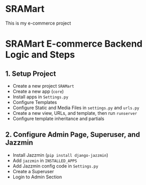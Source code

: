 # SRAMart
This is my e-commerce project

# SRAMart E-commerce Backend Logic and Steps

## 1. Setup Project
- Create a new project `SRAMart`
- Create a new app (`core`)
- Install apps in `Settings.py`
- Configure Templates
- Configure Static and Media Files in `settings.py` and `urls.py`
- Create a new view, URLs, and template, then run `runserver`
- Configure template inheritance and partials

## 2. Configure Admin Page, Superuser, and Jazzmin
- Install Jazzmin (`pip install django-jazzmin`)
- Add `jazzmin` in `INSTALLED_APPS`
- Add Jazzmin config code in `Settings.py`
- Create a Superuser
- Login to Admin Section

